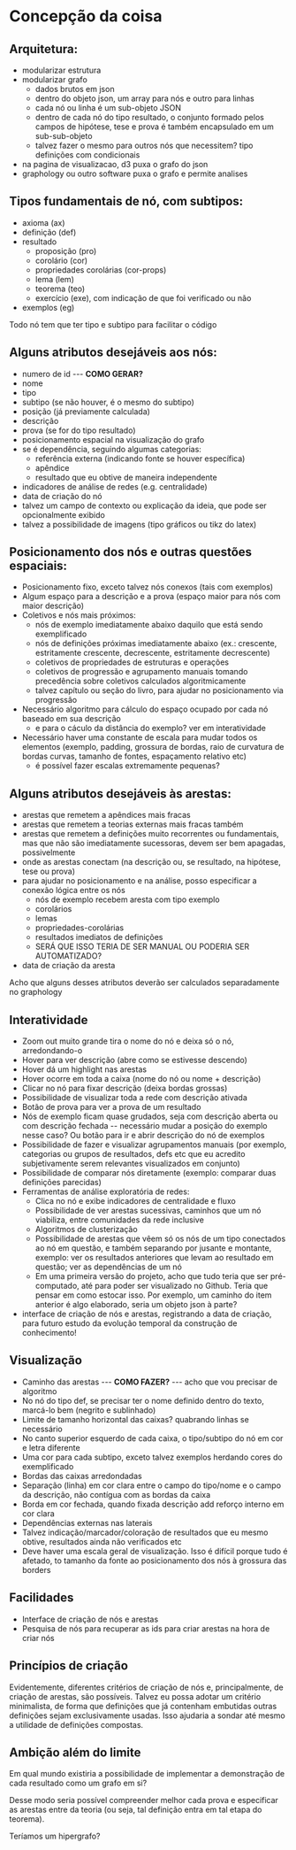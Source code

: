 # Concepção da coisa


## Arquitetura:

- modularizar estrutura
- modularizar grafo
    - dados brutos em json
    - dentro do objeto json, um array para nós e outro para linhas
    - cada nó ou linha é um sub-objeto JSON
    - dentro de cada nó do tipo resultado, o conjunto formado pelos campos de hipótese, tese e prova é também encapsulado em um sub-sub-objeto
    - talvez fazer o mesmo para outros nós que necessitem? tipo definições com condicionais
- na pagina de visualizacao, d3 puxa o grafo do json
- graphology ou outro software puxa o grafo e permite analises


## Tipos fundamentais de nó, com subtipos:

- axioma (ax)
- definição (def)
- resultado
    - proposição (pro)
    - corolário (cor)
    - propriedades corolárias (cor-props)
    - lema (lem)
    - teorema (teo)
    - exercício (exe), com indicação de que foi verificado ou não
- exemplos (eg)

Todo nó tem que ter tipo e subtipo para facilitar o código


## Alguns atributos desejáveis aos nós:

- numero de id --- **COMO GERAR?**
- nome
- tipo
- subtipo (se não houver, é o mesmo do subtipo)
- posição (já previamente calculada)
- descrição
- prova (se for do tipo resultado)
- posicionamento espacial na visualização do grafo
- se é dependência, seguindo algumas categorias:
    - referência externa (indicando fonte se houver específica)
    - apêndice
    - resultado que eu obtive de maneira independente
- indicadores de análise de redes (e.g. centralidade)
- data de criação do nó
- talvez um campo de contexto ou explicação da ideia, que pode ser opcionalmente exibido
- talvez a possibilidade de imagens (tipo gráficos ou tikz do latex)


## Posicionamento dos nós e outras questões espaciais:

- Posicionamento fixo, exceto talvez nós conexos (tais com exemplos)
- Algum espaço para a descrição e a prova (espaço maior para nós com maior descrição)
- Coletivos e nós mais próximos:
    - nós de exemplo imediatamente abaixo daquilo que está sendo exemplificado
    - nós de definições próximas imediatamente abaixo (ex.: crescente, estritamente crescente, decrescente, estritamente decrescente)
    - coletivos de propriedades de estruturas e operações
    - coletivos de progressão e agrupamento manuais tomando precedência sobre coletivos calculados algoritmicamente
    - talvez capítulo ou seção do livro, para ajudar no posicionamento via progressão
- Necessário algoritmo para cálculo do espaço ocupado por cada nó baseado em sua descrição
    - e para o cáculo da distância do exemplo? ver em interatividade
- Necessário haver uma constante de escala para mudar todos os elementos (exemplo, padding, grossura de bordas, raio de curvatura de bordas curvas, tamanho de fontes, espaçamento relativo etc)
    - é possível fazer escalas extremamente pequenas?


## Alguns atributos desejáveis às arestas:

- arestas que remetem a apêndices mais fracas
- arestas que remetem a teorias externas mais fracas também
- arestas que remetem a definições muito recorrentes ou fundamentais, mas que não são imediatamente sucessoras, devem ser bem apagadas, possivelmente
- onde as arestas conectam (na descrição ou, se resultado, na hipótese, tese ou prova)
- para ajudar no posicionamento e na análise, posso especificar a conexão lógica entre os nós
    - nós de exemplo recebem aresta com tipo exemplo
    - corolários
    - lemas
    - propriedades-corolárias
    - resultados imediatos de definições
    - SERÁ QUE ISSO TERIA DE SER MANUAL OU PODERIA SER AUTOMATIZADO?
- data de criação da aresta

Acho que alguns desses atributos deverão ser calculados separadamente no graphology


## Interatividade

- Zoom out muito grande tira o nome do nó e deixa só o nó, arredondando-o
- Hover para ver descrição (abre como se estivesse descendo)
- Hover dá um highlight nas arestas
- Hover ocorre em toda a caixa (nome do nó ou nome + descrição)
- Clicar no nó para fixar descrição (deixa bordas grossas)
- Possibilidade de visualizar toda a rede com descrição ativada
- Botão de prova para ver a prova de um resultado
- Nós de exemplo ficam quase grudados, seja com descrição aberta ou com descrição fechada -- necessário mudar a posição do exemplo nesse caso? Ou botão para ir e abrir descrição do nó de exemplos
- Possibilidade de fazer e visualizar agrupamentos manuais (por exemplo, categorias ou grupos de resultados, defs etc que eu acredito subjetivamente serem relevantes visualizados em conjunto)
- Possibilidade de comparar nós diretamente (exemplo: comparar duas definições parecidas)
- Ferramentas de análise exploratória de redes:
    - Clica no nó e exibe indicadores de centralidade e fluxo
    - Possibilidade de ver arestas sucessivas, caminhos que um nó viabiliza, entre comunidades da rede inclusive
    - Algoritmos de clusterização
    - Possibilidade de arestas que vêem só os nós de um tipo conectados ao nó em questão, e também separando por jusante e montante, exemplo: ver os resultados anteriores que levam ao resultado em questão; ver as dependências de um nó
    - Em uma primeira versão do projeto, acho que tudo teria que ser pré-computado, até para poder ser visualizado no Github. Teria que pensar em como estocar isso. Por exemplo, um caminho do item anterior é algo elaborado, seria um objeto json à parte?
- interface de criação de nós e arestas, registrando a data de criação, para futuro estudo da evolução temporal da construção de conhecimento!

## Visualização

- Caminho das arestas --- **COMO FAZER?** --- acho que vou precisar de algoritmo
- No nó do tipo def, se precisar ter o nome definido dentro do texto, marcá-lo bem (negrito e sublinhado)
- Limite de tamanho horizontal das caixas? quabrando linhas se necessário
- No canto superior esquerdo de cada caixa, o tipo/subtipo do nó em cor e letra diferente
- Uma cor para cada subtipo, exceto talvez exemplos herdando cores do exemplificado
- Bordas das caixas arredondadas
- Separação (linha) em cor clara entre o campo do tipo/nome e o campo da descrição, não contígua com as bordas da caixa
- Borda em cor fechada, quando fixada descrição add reforço interno em cor clara
- Dependências externas nas laterais
- Talvez indicação/marcador/coloração de resultados que eu mesmo obtive, resultados ainda não verificados etc
- Deve haver uma escala geral de visualização. Isso é difícil porque tudo é afetado, to tamanho da fonte ao posicionamento dos nós à grossura das borders

## Facilidades

- Interface de criação de nós e arestas
- Pesquisa de nós para recuperar as ids para criar arestas na hora de criar nós


## Princípios de criação

Evidentemente, diferentes critérios de criação de nós e, principalmente, de criação de arestas, são possíveis. Talvez eu possa adotar um critério minimalista, de forma que definições que já contenham embutidas outras definições sejam exclusivamente usadas. Isso ajudaria a sondar até mesmo a utilidade de definições compostas.



## Ambição além do limite

Em qual mundo existiria a possibilidade de implementar a demonstração de cada resultado como um grafo em si?

Desse modo seria possível compreender melhor cada prova e especificar as arestas entre da teoria (ou seja, tal definição entra em tal etapa do teorema).

Teríamos um hipergrafo?